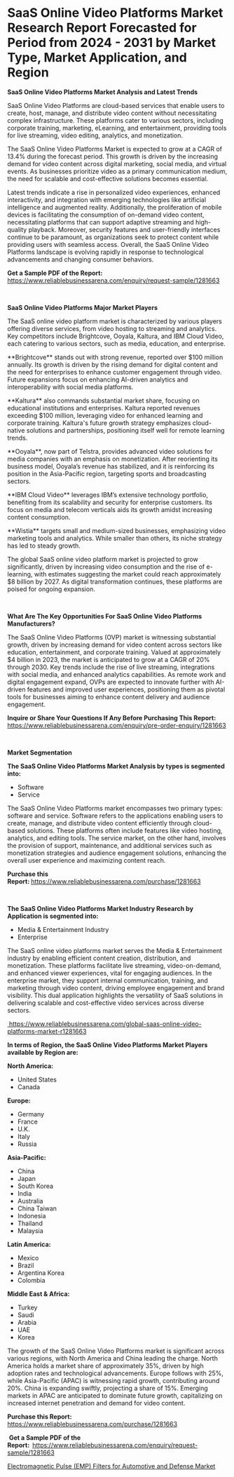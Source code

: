 <p><h1>SaaS Online Video Platforms Market Research Report Forecasted for Period from 2024 -  2031 by Market Type, Market Application, and Region</h1></p><p><strong>SaaS Online Video Platforms Market Analysis and Latest Trends</strong></p>
<p><p>SaaS Online Video Platforms are cloud-based services that enable users to create, host, manage, and distribute video content without necessitating complex infrastructure. These platforms cater to various sectors, including corporate training, marketing, eLearning, and entertainment, providing tools for live streaming, video editing, analytics, and monetization.</p><p>The SaaS Online Video Platforms Market is expected to grow at a CAGR of 13.4% during the forecast period. This growth is driven by the increasing demand for video content across digital marketing, social media, and virtual events. As businesses prioritize video as a primary communication medium, the need for scalable and cost-effective solutions becomes essential. </p><p>Latest trends indicate a rise in personalized video experiences, enhanced interactivity, and integration with emerging technologies like artificial intelligence and augmented reality. Additionally, the proliferation of mobile devices is facilitating the consumption of on-demand video content, necessitating platforms that can support adaptive streaming and high-quality playback. Moreover, security features and user-friendly interfaces continue to be paramount, as organizations seek to protect content while providing users with seamless access. Overall, the SaaS Online Video Platforms landscape is evolving rapidly in response to technological advancements and changing consumer behaviors.</p></p>
<p><strong>Get a Sample PDF of the Report:&nbsp;</strong> <a href="https://www.reliablebusinessarena.com/enquiry/request-sample/1281663?utm_campaign=2016&utm_medium=2&utm_source=Github&utm_content=ia&utm_term=27122024&utm_id=saas-online-video-platforms">https://www.reliablebusinessarena.com/enquiry/request-sample/1281663</a></p>
<p>&nbsp;</p>
<p><strong>SaaS Online Video Platforms Major Market Players</strong></p>
<p><p>The SaaS online video platform market is characterized by various players offering diverse services, from video hosting to streaming and analytics. Key competitors include Brightcove, Ooyala, Kaltura, and IBM Cloud Video, each catering to various sectors, such as media, education, and enterprise.</p><p>**Brightcove** stands out with strong revenue, reported over $100 million annually. Its growth is driven by the rising demand for digital content and the need for enterprises to enhance customer engagement through video. Future expansions focus on enhancing AI-driven analytics and interoperability with social media platforms.</p><p>**Kaltura** also commands substantial market share, focusing on educational institutions and enterprises. Kaltura reported revenues exceeding $100 million, leveraging video for enhanced learning and corporate training. Kaltura's future growth strategy emphasizes cloud-native solutions and partnerships, positioning itself well for remote learning trends.</p><p>**Ooyala**, now part of Telstra, provides advanced video solutions for media companies with an emphasis on monetization. After reorienting its business model, Ooyala’s revenue has stabilized, and it is reinforcing its position in the Asia-Pacific region, targeting sports and broadcasting sectors.</p><p>**IBM Cloud Video** leverages IBM’s extensive technology portfolio, benefiting from its scalability and security for enterprise customers. Its focus on media and telecom verticals aids its growth amidst increasing content consumption. </p><p>**Wistia** targets small and medium-sized businesses, emphasizing video marketing tools and analytics. While smaller than others, its niche strategy has led to steady growth.</p><p>The global SaaS online video platform market is projected to grow significantly, driven by increasing video consumption and the rise of e-learning, with estimates suggesting the market could reach approximately $8 billion by 2027. As digital transformation continues, these platforms are poised for ongoing expansion.</p></p>
<p>&nbsp;</p>
<p><strong>What Are The Key Opportunities For SaaS Online Video Platforms Manufacturers?</strong></p>
<p><p>The SaaS Online Video Platforms (OVP) market is witnessing substantial growth, driven by increasing demand for video content across sectors like education, entertainment, and corporate training. Valued at approximately $4 billion in 2023, the market is anticipated to grow at a CAGR of 20% through 2030. Key trends include the rise of live streaming, integrations with social media, and enhanced analytics capabilities. As remote work and digital engagement expand, OVPs are expected to innovate further with AI-driven features and improved user experiences, positioning them as pivotal tools for businesses aiming to enhance content delivery and audience engagement.</p></p>
<p><strong>Inquire or Share Your Questions If Any Before Purchasing This Report:</strong> <a href="https://www.reliablebusinessarena.com/enquiry/pre-order-enquiry/1281663?utm_campaign=2016&utm_medium=2&utm_source=Github&utm_content=ia&utm_term=27122024&utm_id=saas-online-video-platforms">https://www.reliablebusinessarena.com/enquiry/pre-order-enquiry/1281663</a></p>
<p>&nbsp;</p>
<p><strong>Market Segmentation</strong></p>
<p><strong>The SaaS Online Video Platforms Market Analysis by types is segmented into:</strong></p>
<p><ul><li>Software</li><li>Service</li></ul></p>
<p><p>The SaaS Online Video Platforms market encompasses two primary types: software and service. Software refers to the applications enabling users to create, manage, and distribute video content efficiently through cloud-based solutions. These platforms often include features like video hosting, analytics, and editing tools. The service market, on the other hand, involves the provision of support, maintenance, and additional services such as monetization strategies and audience engagement solutions, enhancing the overall user experience and maximizing content reach.</p></p>
<p><strong>Purchase this Report:&nbsp;</strong><a href="https://www.reliablebusinessarena.com/purchase/1281663?utm_campaign=2016&utm_medium=2&utm_source=Github&utm_content=ia&utm_term=27122024&utm_id=saas-online-video-platforms">https://www.reliablebusinessarena.com/purchase/1281663</a></p>
<p>&nbsp;</p>
<p><strong>The SaaS Online Video Platforms Market Industry Research by Application is segmented into:</strong></p>
<p><ul><li>Media & Entertainment Industry</li><li>Enterprise</li></ul></p>
<p><p>The SaaS online video platforms market serves the Media & Entertainment industry by enabling efficient content creation, distribution, and monetization. These platforms facilitate live streaming, video-on-demand, and enhanced viewer experiences, vital for engaging audiences. In the enterprise market, they support internal communication, training, and marketing through video content, driving employee engagement and brand visibility. This dual application highlights the versatility of SaaS solutions in delivering scalable and cost-effective video services across diverse sectors.</p></p>
<p><a href="https://www.reliablebusinessarena.com/global-saas-online-video-platforms-market-r1281663?utm_campaign=2016&utm_medium=2&utm_source=Github&utm_content=ia&utm_term=27122024&utm_id=saas-online-video-platforms">&nbsp;https://www.reliablebusinessarena.com/global-saas-online-video-platforms-market-r1281663</a></p>
<p><strong>In terms of Region, the SaaS Online Video Platforms Market Players available by Region are:</strong></p>
<p>
    <p> <strong> North America: </strong>
        <ul>
            <li>United States</li>
            <li>Canada</li>
        </ul>
        </p> 
    <p> <strong> Europe: </strong>
        <ul>
            <li>Germany</li>
            <li>France</li>
            <li>U.K.</li>
            <li>Italy</li>
            <li>Russia</li>
        </ul>
        </p> 
    <p> <strong> Asia-Pacific: </strong>
        <ul>
            <li>China</li>
            <li>Japan</li>
            <li>South Korea</li>
            <li>India</li>
            <li>Australia</li>
            <li>China Taiwan</li>
            <li>Indonesia</li>
            <li>Thailand</li>
            <li>Malaysia</li>
        </ul>
        </p> 
    <p> <strong> Latin America: </strong>
        <ul>
            <li>Mexico</li>
            <li>Brazil</li>
            <li>Argentina Korea</li>
            <li>Colombia</li>
        </ul>
        </p> 
    <p> <strong> Middle East & Africa: </strong>
        <ul>
            <li>Turkey</li>
            <li>Saudi</li>
            <li>Arabia</li>
            <li>UAE</li>
            <li>Korea</li>
        </ul>
    </p>
    </p>
<p><p>The growth of the SaaS Online Video Platforms market is significant across various regions, with North America and China leading the charge. North America holds a market share of approximately 35%, driven by high adoption rates and technological advancements. Europe follows with 25%, while Asia-Pacific (APAC) is witnessing rapid growth, contributing around 20%. China is expanding swiftly, projecting a share of 15%. Emerging markets in APAC are anticipated to dominate future growth, capitalizing on increased internet penetration and demand for video content.</p></p>
<p><strong>Purchase this Report: </strong><a href="https://www.reliablebusinessarena.com/purchase/1281663?utm_campaign=2016&utm_medium=2&utm_source=Github&utm_content=ia&utm_term=27122024&utm_id=saas-online-video-platforms">https://www.reliablebusinessarena.com/purchase/1281663</a></p>
<p>&nbsp;<strong>Get a Sample PDF of the Report:&nbsp;&nbsp;</strong><a href="https://www.reliablebusinessarena.com/enquiry/request-sample/1281663?utm_campaign=2016&utm_medium=2&utm_source=Github&utm_content=ia&utm_term=27122024&utm_id=saas-online-video-platforms">https://www.reliablebusinessarena.com/enquiry/request-sample/1281663</a></p>
<p><strong></strong></p>
<p><p><a href="https://github.com/indrystar/Market-Research-Report-List-5/blob/main/electromagnetic-pulse-emp-filters-for-automotive-and-defense-market.md?utm_campaign=2016&utm_medium=2&utm_source=Github&utm_content=ia&utm_term=27122024&utm_id=saas-online-video-platforms">Electromagnetic Pulse (EMP) Filters for Automotive and Defense Market</a></p></p>